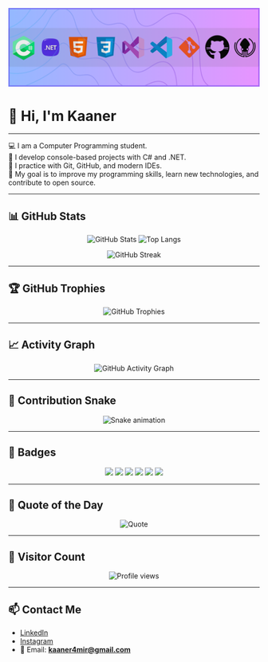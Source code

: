 <p align="center">
  <img src="GithubBanner.png" alt="Github Banner" />
</p>

# 👋 Hi, I'm Kaaner

---

💻 I am a Computer Programming student.  
🔹 I develop console-based projects with C# and .NET.  
🔹 I practice with Git, GitHub, and modern IDEs.  
🔹 My goal is to improve my programming skills, learn new technologies, and contribute to open source.  

---

## 📊 GitHub Stats
<p align="center">
  <img src="https://github-readme-stats.vercel.app/api?username=Kaaner4mir&show_icons=true&theme=dark&hide_border=true" alt="GitHub Stats" height="200"/>
  <img src="https://github-readme-stats.vercel.app/api/top-langs/?username=Kaaner4mir&layout=compact&theme=dark&hide_border=true" alt="Top Langs" height="200"/>
</p>

<p align="center">
  <img src="https://streak-stats.demolab.com?user=Kaaner4mir&theme=dark&hide_border=true" alt="GitHub Streak" height="200"/>
</p>

---

## 🏆 GitHub Trophies
<p align="center">
  <img src="https://github-profile-trophy.vercel.app/?username=Kaaner4mir&theme=darkhub&margin-w=15&margin-h=15" alt="GitHub Trophies"/>
</p>

---

## 📈 Activity Graph
<p align="center">
  <img src="https://github-readme-activity-graph.vercel.app/graph?username=Kaaner4mir&theme=react-dark" alt="GitHub Activity Graph"/>
</p>

---

## 🐍 Contribution Snake
<p align="center">
  <img src="https://github.com/Kaaner4mir/Kaaner4mir/blob/output/github-contribution-grid-snake.svg" alt="Snake animation"/>
</p>

---

## 🔗 Badges
<p align="center">
  <img src="https://img.shields.io/badge/C%23-239120?style=for-the-badge&logo=c-sharp&logoColor=white"/>
  <img src="https://img.shields.io/badge/.NET-512BD4?style=for-the-badge&logo=dotnet&logoColor=white"/>
  <img src="https://img.shields.io/badge/Git-F05032?style=for-the-badge&logo=git&logoColor=white"/>
  <img src="https://img.shields.io/badge/GitHub-181717?style=for-the-badge&logo=github&logoColor=white"/>
  <img src="https://img.shields.io/badge/VS%20Code-007ACC?style=for-the-badge&logo=visual-studio-code&logoColor=white"/>
  <img src="https://img.shields.io/badge/Visual%20Studio-5C2D91?style=for-the-badge&logo=visual-studio&logoColor=white"/>
</p>

---

## 💬 Quote of the Day
<p align="center">
  <img src="https://quotes-github-readme.vercel.app/api?type=horizontal&theme=dark" alt="Quote"/>
</p>

---

## 👀 Visitor Count
<p align="center">
  <img src="https://komarev.com/ghpvc/?username=Kaaner4mir&color=blue&style=flat" alt="Profile views"/>
</p>

---

## 📫 Contact Me

- [LinkedIn](https://www.linkedin.com/in/emirhan-kaaner-78511b375/)  
- [Instagram](https://www.instagram.com/kaaner4mir/)  
- 📩 Email: **kaaner4mir@gmail.com**

